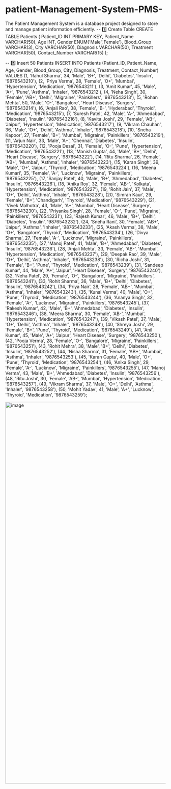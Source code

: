 # patient-Management-System-PMS-
The Patient Management System is a database project designed to store and manage patient information efficiently.
-- 1️⃣ Create Table
CREATE TABLE Patients (
    Patient_ID INT PRIMARY KEY,
    Patient_Name VARCHAR(50),
    Age INT,
    Gender ENUM('Male','Female'),
    Blood_Group VARCHAR(3),
    City VARCHAR(50),
    Diagnosis VARCHAR(50),
    Treatment VARCHAR(50),
    Contact_Number VARCHAR(15)
);

-- 2️⃣ Insert 50 Patients
INSERT INTO Patients (Patient_ID, Patient_Name, Age, Gender, Blood_Group, City, Diagnosis, Treatment, Contact_Number)
VALUES
(1, 'Rahul Sharma', 34, 'Male', 'B+', 'Delhi', 'Diabetes', 'Insulin', '9876543210'),
(2, 'Priya Verma', 28, 'Female', 'O+', 'Mumbai', 'Hypertension', 'Medication', '9876543211'),
(3, 'Amit Kumar', 45, 'Male', 'A+', 'Pune', 'Asthma', 'Inhaler', '9876543212'),
(4, 'Neha Singh', 30, 'Female', 'AB+', 'Delhi', 'Migraine', 'Painkillers', '9876543213'),
(5, 'Rohan Mehta', 50, 'Male', 'O-', 'Bangalore', 'Heart Disease', 'Surgery', '9876543214'),
(6, 'Anjali Rao', 38, 'Female', 'B-', 'Hyderabad', 'Thyroid', 'Medication', '9876543215'),
(7, 'Suresh Patel', 42, 'Male', 'A-', 'Ahmedabad', 'Diabetes', 'Insulin', '9876543216'),
(8, 'Kavita Joshi', 29, 'Female', 'AB-', 'Jaipur', 'Hypertension', 'Medication', '9876543217'),
(9, 'Vikram Chauhan', 36, 'Male', 'O+', 'Delhi', 'Asthma', 'Inhaler', '9876543218'),
(10, 'Sneha Kapoor', 27, 'Female', 'B+', 'Mumbai', 'Migraine', 'Painkillers', '9876543219'),
(11, 'Arjun Nair', 33, 'Male', 'A+', 'Chennai', 'Diabetes', 'Insulin', '9876543220'),
(12, 'Pooja Desai', 31, 'Female', 'O-', 'Pune', 'Hypertension', 'Medication', '9876543221'),
(13, 'Manish Gupta', 44, 'Male', 'B+', 'Delhi', 'Heart Disease', 'Surgery', '9876543222'),
(14, 'Ritu Sharma', 26, 'Female', 'AB+', 'Mumbai', 'Asthma', 'Inhaler', '9876543223'),
(15, 'Karan Singh', 39, 'Male', 'O+', 'Jaipur', 'Thyroid', 'Medication', '9876543224'),
(16, 'Meena Kumari', 35, 'Female', 'A-', 'Lucknow', 'Migraine', 'Painkillers', '9876543225'),
(17, 'Sanjay Patel', 40, 'Male', 'B+', 'Ahmedabad', 'Diabetes', 'Insulin', '9876543226'),
(18, 'Anika Roy', 32, 'Female', 'AB-', 'Kolkata', 'Hypertension', 'Medication', '9876543227'),
(19, 'Rohit Jain', 37, 'Male', 'O+', 'Delhi', 'Asthma', 'Inhaler', '9876543228'),
(20, 'Simran Kaur', 29, 'Female', 'B+', 'Chandigarh', 'Thyroid', 'Medication', '9876543229'),
(21, 'Vivek Malhotra', 43, 'Male', 'A+', 'Mumbai', 'Heart Disease', 'Surgery', '9876543230'),
(22, 'Priyanka Singh', 28, 'Female', 'O-', 'Pune', 'Migraine', 'Painkillers', '9876543231'),
(23, 'Rajesh Kumar', 46, 'Male', 'B+', 'Delhi', 'Diabetes', 'Insulin', '9876543232'),
(24, 'Sneha Rani', 30, 'Female', 'AB+', 'Jaipur', 'Asthma', 'Inhaler', '9876543233'),
(25, 'Akash Verma', 38, 'Male', 'O+', 'Bangalore', 'Thyroid', 'Medication', '9876543234'),
(26, 'Divya Sharma', 27, 'Female', 'A-', 'Lucknow', 'Migraine', 'Painkillers', '9876543235'),
(27, 'Manoj Patel', 41, 'Male', 'B+', 'Ahmedabad', 'Diabetes', 'Insulin', '9876543236'),
(28, 'Anjali Mehta', 33, 'Female', 'AB-', 'Mumbai', 'Hypertension', 'Medication', '9876543237'),
(29, 'Deepak Rao', 39, 'Male', 'O+', 'Delhi', 'Asthma', 'Inhaler', '9876543238'),
(30, 'Richa Joshi', 31, 'Female', 'B+', 'Pune', 'Thyroid', 'Medication', '9876543239'),
(31, 'Sandeep Kumar', 44, 'Male', 'A+', 'Jaipur', 'Heart Disease', 'Surgery', '9876543240'),
(32, 'Neha Patel', 29, 'Female', 'O-', 'Bangalore', 'Migraine', 'Painkillers', '9876543241'),
(33, 'Rohit Sharma', 36, 'Male', 'B+', 'Delhi', 'Diabetes', 'Insulin', '9876543242'),
(34, 'Priya Nair', 28, 'Female', 'AB+', 'Mumbai', 'Asthma', 'Inhaler', '9876543243'),
(35, 'Kunal Verma', 40, 'Male', 'O+', 'Pune', 'Thyroid', 'Medication', '9876543244'),
(36, 'Ananya Singh', 32, 'Female', 'A-', 'Lucknow', 'Migraine', 'Painkillers', '9876543245'),
(37, 'Rakesh Kumar', 42, 'Male', 'B+', 'Ahmedabad', 'Diabetes', 'Insulin', '9876543246'),
(38, 'Meera Sharma', 30, 'Female', 'AB-', 'Mumbai', 'Hypertension', 'Medication', '9876543247'),
(39, 'Vikash Patel', 37, 'Male', 'O+', 'Delhi', 'Asthma', 'Inhaler', '9876543248'),
(40, 'Shreya Joshi', 29, 'Female', 'B+', 'Pune', 'Thyroid', 'Medication', '9876543249'),
(41, 'Anil Kumar', 45, 'Male', 'A+', 'Jaipur', 'Heart Disease', 'Surgery', '9876543250'),
(42, 'Pooja Verma', 28, 'Female', 'O-', 'Bangalore', 'Migraine', 'Painkillers', '9876543251'),
(43, 'Rohit Mehra', 38, 'Male', 'B+', 'Delhi', 'Diabetes', 'Insulin', '9876543252'),
(44, 'Nisha Sharma', 31, 'Female', 'AB+', 'Mumbai', 'Asthma', 'Inhaler', '9876543253'),
(45, 'Karan Gupta', 40, 'Male', 'O+', 'Pune', 'Thyroid', 'Medication', '9876543254'),
(46, 'Anika Singh', 29, 'Female', 'A-', 'Lucknow', 'Migraine', 'Painkillers', '9876543255'),
(47, 'Manoj Verma', 43, 'Male', 'B+', 'Ahmedabad', 'Diabetes', 'Insulin', '9876543256'),
(48, 'Ritu Joshi', 30, 'Female', 'AB-', 'Mumbai', 'Hypertension', 'Medication', '9876543257'),
(49, 'Vikram Sharma', 37, 'Male', 'O+', 'Delhi', 'Asthma', 'Inhaler', '9876543258'),
(50, 'Mohit Yadav', 41, 'Male', 'A+', 'Lucknow', 'Thyroid', 'Medication', '9876543259');


<img width="1600" height="1200" alt="image" src="https://github.com/user-attachments/assets/5672f580-224d-4d7b-9c6d-0ce0ca7d6861" />

